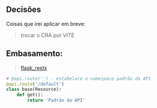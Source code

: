 ## Decisões
Coisas que irei aplicar em breve:
> trocar o CRA por VITE


## Embasamento:
> [flask_restx](https://flask-restx.readthedocs.io/en/latest/example.html)


```python
# @api.route('') - estabelece o namespace padrão da API
@api.route('/default')
class base(Resource):
    def get():
        return 'Padrão da API'
```